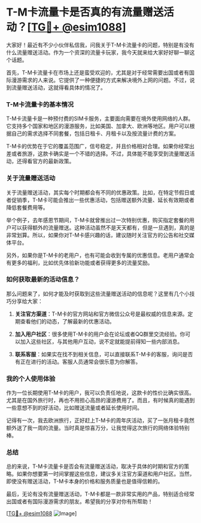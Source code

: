 # T-M卡流量卡是否真的有流量赠送活动？[[TG💪+ @esim1088](https://t.me/s/esim1088)]

大家好！最近有不少小伙伴私信我，问我关于T-M卡流量卡的问题，特别是有没有什么流量赠送活动。作为一个资深的流量卡玩家，我今天就来给大家好好聊一聊这个话题。

首先，T-M卡流量卡在市场上还是蛮受欢迎的，尤其是对于经常需要出国或者有国际漫游需求的人来说。它提供了一种便捷的方式来解决境外上网的问题。不过，说到流量赠送活动，这就得看具体的情况了。

### T-M卡流量卡的基本情况

T-M卡流量卡是一种预付费的SIM卡服务，主要面向需要在境外使用网络的人群。它支持多个国家和地区的漫游服务，比如美国、加拿大、欧洲等地区。用户可以根据自己的需求选择不同套餐，包括日租卡、月租卡以及按流量计费的方案。

T-M卡的优势在于它的覆盖范围广，信号稳定，并且价格相对合理。如果你经常出差或者旅游，这款卡确实是一个不错的选择。不过，具体能不能享受到流量赠送活动，还得看官方的最新政策。

### 关于流量赠送活动

关于流量赠送活动，其实每个时期都会有不同的优惠政策。比如，在特定节假日或者促销季，T-M卡可能会推出一些优惠活动，包括赠送额外流量、延长有效期或者降低套餐费用等。

举个例子，去年感恩节期间，T-M卡就曾推出过一次特别优惠，购买指定套餐的用户可以获得额外的流量赠送。这种活动虽然不是天天都有，但是一旦遇到，真的是非常划算。所以，如果你对T-M卡感兴趣的话，建议随时关注官方的公告和社交媒体平台。

另外，如果你是T-M卡的老用户，也有可能会收到专属的优惠信息。老用户通常会有更多的福利，比如优先体验新功能或者获得更多的流量奖励。

### 如何获取最新的活动信息？

那么问题来了，如何才能及时获取到这些流量赠送活动的信息呢？这里有几个小技巧分享给大家：

1. **关注官方渠道**：T-M卡的官方网站和官方微信公众号是最权威的信息来源。定期查看他们的动态，了解最新的优惠活动。

2. **加入用户社区**：很多使用T-M卡的用户会在论坛或者QQ群里交流经验。你可以加入这些社区，与其他用户互动，说不定就能提前得知一些内部消息。

3. **联系客服**：如果实在找不到相关信息，可以直接联系T-M卡的客服，询问是否有正在进行的活动。客服人员通常会很乐意为你解答。

### 我的个人使用体验

作为一位长期使用T-M卡的用户，我可以负责任地说，这款卡的性价比确实很高。尤其是在国外旅行时，再也不用担心高昂的漫游费用了。而且，有时候真的能遇到一些意想不到的好活动，比如赠送流量或者延长使用时间。

记得有一次，我去欧洲旅行，正好赶上T-M卡的周年庆活动，买了一张月租卡竟然额外送了我一周的流量。当时真是惊喜万分，让我觉得这次旅行的网络体验特别棒。

### 总结

总的来说，T-M卡流量卡是否会有流量赠送活动，取决于具体的时期和官方的策略。如果你想要第一时间掌握这些信息，建议多关注官方渠道和用户社区。当然，即使没有赠送活动，T-M卡本身的价格和服务质量也是值得信赖的。

最后，无论有没有流量赠送活动，T-M卡都是一款非常实用的产品，特别适合经常出国或者有国际漫游需求的朋友。希望我的分享对你有所帮助！

[[TG💪+ @esim1088](https://t.me/s/esim1088) ![Image](https://i.postimg.cc/4NQfJmqS/Snipaste-2025-05-13-00-14-12.png)]